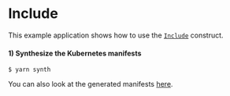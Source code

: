 # Include

This example application shows how to use the [`Include`](https://cdk8s.io/docs/latest/basics/include/) construct.

#### 1) Synthesize the Kubernetes manifests

```console
$ yarn synth
```

You can also look at the generated manifests [here](./dist/).